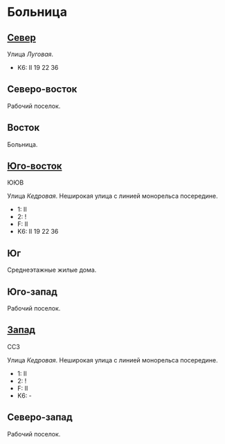 # Больница

## [Север](./10610065.md)

Улица *Луговая*.

* K6:   II
        19  22  36

## Северо-восток

Рабочий поселок.

## Восток

Больница.

## [Юго-восток](./10615075.md)

ЮЮВ

Улица *Кедровая*.
Неширокая улица с линией монорельса посередине.

* 1:    II
* 2:    !
* F:    II
* K6:   II
        19  22  36

## Юг

Среднеэтажные жилые дома.

## Юго-запад

Рабочий поселок.

## [Запад](./10600070.md)

ССЗ

Улица *Кедровая*.
Неширокая улица с линией монорельса посередине.

* 1:    II
* 2:    !
* F:    II
* K6:   -

## Северо-запад

Рабочий поселок.
